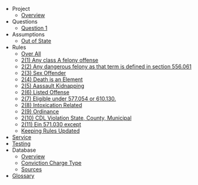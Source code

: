 - Project
  - [Overview](project/overview.md)
- Questions
  - [Question 1](questions/question-1.md)
- Assumptions
  - [Out of State](assumptions/Out-Of-State.md)
- Rules
  - [Over All](rules/Over_All.md)
  - [2(1) Any class A felony offense](rules/2.1_Class_A_Felony.md)
  - [2(2) Any dangerous felony as that term is defined in section 556.061](rules/2.2_DangerousFelony_in_556.061.md)
  - [2(3) Sex Offender](rules/2.3_Registration_Sex_Offender.md)
  - [2(4) Death is an Element](rules/2.4_Death_is_an_element_of.md)
  - [2(5) Aassault Kidnapping](rules/2.5_Any_felony_misdemeanor_assault_kidnapping.md)
  - [2(6) Listed Offense](rules/2.6_Listed_Offense.md)
  - [2(7) Eligible under 577.054 or 610.130.](rules/2.7_Eligible_under_577.054_or_610.130.md)
  - [2(8) Intoxication Related](rules/2.8_Intoxication-related_traffic_or_boating_577.001.md)
  - [2(9) Ordinance](rules/2.9_Ordinance_that_is_equivalent.md)
  - [2(10) CDL Violation State, County, Municipal](rules/2.10_Violation_state_county_municipal_regulating.md)
  - [2(11) Ein 571.030 except](rules/2.11_In_571.030_except.md)
  - [Keeping Rules Updated](rules/update.md)
- [Service](service.md)
- [Testing](testing.md)
- Database
  - [Overview](database/overview.md)
  - [Conviction Charge Type](database/charges.conviction_charge_type.md)
  - [Sources](database/sources.md)
- [Glossary](glossary.md)  
  
